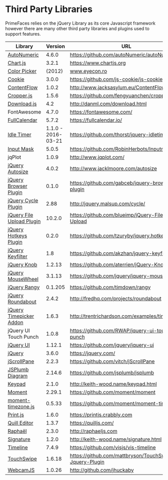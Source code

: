# Third Party Libraries

PrimeFaces relies on the jQuery Library as its core Javascript framework however there
are many other third party libraries and plugins used to support features. 

| Library | Version | URL |
| --- | --- | --- |
| [AutoNumeric](../jsdocs/classes/node_modules_autonumeric.export_-1.html) | 4.6.0 | https://github.com/autoNumeric/autoNumeric |
| [Chart.js](../jsdocs/classes/node_modules__types_chart_js.export_-1.html) | 3.2.1 | https://www.chartjs.org |
| [Color Picker](../jsdocs/interfaces/src_primefaces.jquery-1.html#colorpicker) | (2012) | www.eyecon.ro |
| [Cookie](../jsdocs/modules/node_modules__types_js_cookie.html) | 3.0.0 | https://github.com/js-cookie/js-cookie |
| [ContentFlow](../jsdocs/classes/src_primefaces.contentflow.html) | 1.0.2 | http://www.jacksasylum.eu/ContentFlow |
| [Cropper.js](../jsdocs/classes/node_modules_cropperjs_types.cropper-1.html) | 1.5.6 | https://github.com/fengyuanchen/cropperjs |
| [Download.js](../jsdocs/modules/node_modules__types_downloadjs.html) | 4.2 | http://danml.com/download.html |
| FontAwesome | 4.7.0 | https://fontawesome.com/ |
| [FullCalendar](../jsdocs/classes/node_modules__fullcalendar_core_main.calendar.html) | 5.7.2 | https://fullcalendar.io/ |
| [Idle Timer](../jsdocs/interfaces/src_primefaces.jquery-1.html#idletimer) | 1.1.0 - 2016-03-21 | https://github.com/thorst/jquery-idletimer |
| [Input Mask](../jsdocs/interfaces/node_modules__types_inputmask.default.static.html) | 5.0.5 | https://github.com/RobinHerbots/Inputmask |
| jqPlot | 1.0.9 | http://www.jqplot.com/ |
| [jQuery Autosize](../jsdocs/modules/src_primefaces.html#autosize-1) | 4.0.2 | http://www.jacklmoore.com/autosize |
| [jQuery Browser Plugin](../jsdocs/interfaces/src_primefaces.jquerystatic.html#browser)  | 0.1.0 | https://github.com/gabceb/jquery-browser-plugin |
| [jQuery Cycle Plugin](../jsdocs/interfaces/src_primefaces.jquery-1.html#cycle) | 2.88 |  http://jquery.malsup.com/cycle/ |
| [jQuery File Upload Plugin](../jsdocs/interfaces/src_primefaces.jquery-1.html#fileupload) | 10.2.0 | https://github.com/blueimp/jQuery-File-Upload |
| [jQuery Hotkeys Plugin](../jsdocs/interfaces/src_primefaces.jquerystatic.html#hotkeys) | 0.2.0 | https://github.com/tzuryby/jquery.hotkeys |
| [jQuery Keyfilter](../jsdocs/interfaces/src_primefaces.jquery-1.html#keyfilter) | 1.8 | https://github.com/akzhan/jquery-keyfilter |
| [jQuery Knob](../jsdocs/interfaces/src_primefaces.jquery-1.html#knob) | 1.2.13 | https://github.com/aterrien/jQuery-Knob |
| [jQuery MouseWheel](../jsdocs/interfaces/src_primefaces.jquery-1.html#mousewheel) | 3.1.13 | https://github.com/jquery/jquery-mousewheel |
| [jQuery Rangy](../jsdocs/modules/src_primefaces.jqueryrangy.html) | 0.1.205 | https://github.com/timdown/rangy |
| [jQuery Roundabout](../jsdocs/interfaces/src_primefaces.jquery-1.html#roundabout) | 2.4.2 | http://fredhq.com/projects/roundabout |
| [jQuery Timepicker Addon](../jsdocs/interfaces/src_primefaces.jquery-1.html#timepicker) | 1.6.3 | http://trentrichardson.com/examples/timepicker |
| jQuery UI Touch Punch | 1.0.8 | https://github.com/RWAP/jquery-ui-touch-punch |
| [jQuery UI](../jsdocs/modules/node_modules__types_jqueryui.html) | 1.12.1 | https://github.com/jquery/jquery-ui |
| [jQuery](../jsdocs/interfaces/src_primefaces.jquery-1.html) | 3.6.0 | https://jquery.com/ |
| [jScrollPane](../jsdocs/interfaces/src_primefaces.jquery-1.html#jscrollpane) | 2.2.3 | https://github.com/vitch/jScrollPane |
| [JSPlumb Diagram](../jsdocs/modules/node_modules_jsplumb.export_.html) | 2.14.6 | https://github.com/jsplumb/jsplumb |
| [Keypad](../jsdocs/interfaces/src_primefaces.jquery-1.html#keypad) | 2.1.0 | http://keith-wood.name/keypad.html |
| [Moment](../jsdocs/modules/node_modules_moment_ts3_1_typings_moment.html) | 2.29.1 | https://github.com/moment/moment |
| [moment-timezone.js](../jsdocs/modules/node_modules_moment_ts3_1_typings_moment.html#tz) | 0.5.33 | https://github.com/moment/moment-timezone |
| [Print.js](../jsdocs/modules/node_modules_print_js_src.html) | 1.6.0 | https://printjs.crabbly.com |
| [Quill Editor](../jsdocs/modules/node_modules__types_quill.html) | 1.3.7 | https://quilljs.com/ |
| [Raphaël](../jsdocs/interfaces/node_modules__types_raphael.raphaelstatic.html) | 2.3.0 | http://raphaeljs.com |
| [Signature](../jsdocs/interfaces/src_primefaces.jquery-1.html#signature) | 1.2.0 | http://keith-wood.name/signature.html |
| [Timeline](../jsdocs/modules/node_modules_vis_timeline_declarations.html) | 7.4.9 | https://github.com/visjs/vis-timeline |
| [TouchSwipe](../jsdocs/interfaces/src_primefaces.jquery-1.html#swipe) | 1.6.18 | https://github.com/mattbryson/TouchSwipe-Jquery-Plugin |
| [WebcamJS](../jsdocs/modules/src_primefaces.webcam.html) | 1.0.26 | http://github.com/jhuckaby |
